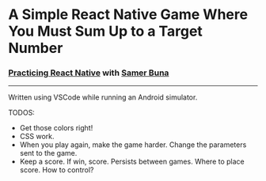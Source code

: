 # A Simple React Native Game Where You Must Sum Up to a Target Number

### [Practicing React Native][1] with [Samer Buna][2]
---


Written using VSCode while running an Android simulator.

TODOS:
- Get those colors right!
- CSS work.
- When you play again, make the game harder. Change the parameters sent to the game.
- Keep a score. If win, score. Persists between games. Where to place score. How to control?

[1]:(https://www.linkedin.com/learning/react-native-essential-training/)
[2]:(https://github.com/samerbuna)
